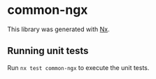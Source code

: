 # common-ngx

This library was generated with [Nx](https://nx.dev).

## Running unit tests

Run `nx test common-ngx` to execute the unit tests.
